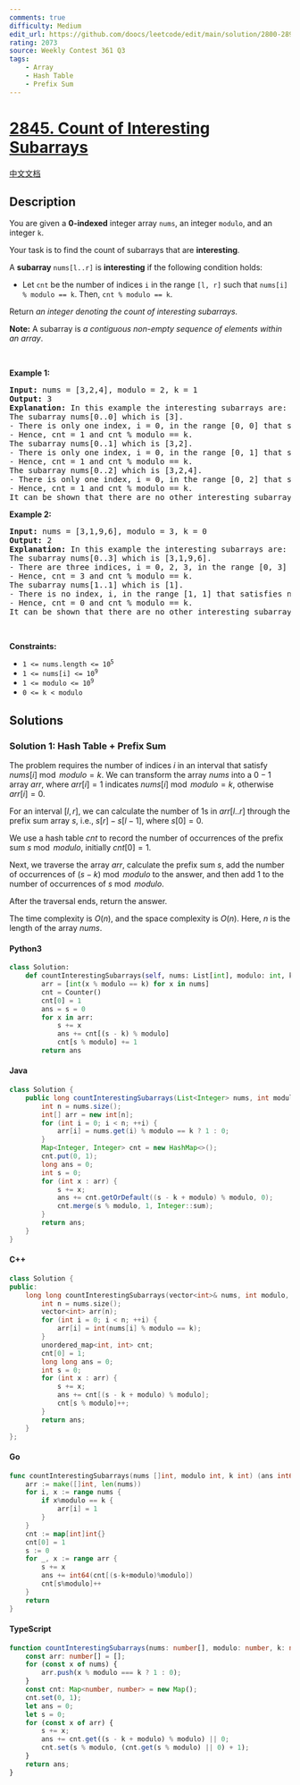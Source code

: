 ```yaml
---
comments: true
difficulty: Medium
edit_url: https://github.com/doocs/leetcode/edit/main/solution/2800-2899/2845.Count%20of%20Interesting%20Subarrays/README_EN.md
rating: 2073
source: Weekly Contest 361 Q3
tags:
    - Array
    - Hash Table
    - Prefix Sum
---
```


<!-- problem:start -->

# [2845. Count of Interesting Subarrays](https://leetcode.com/problems/count-of-interesting-subarrays)

[中文文档](/solution/2800-2899/2845.Count%20of%20Interesting%20Subarrays/README.md)

## Description

<!-- description:start -->

<p>You are given a <strong>0-indexed</strong> integer array <code>nums</code>, an integer <code>modulo</code>, and an integer <code>k</code>.</p>

<p>Your task is to find the count of subarrays that are <strong>interesting</strong>.</p>

<p>A <strong>subarray</strong> <code>nums[l..r]</code> is <strong>interesting</strong> if the following condition holds:</p>

<ul>
	<li>Let <code>cnt</code> be the number of indices <code>i</code> in the range <code>[l, r]</code> such that <code>nums[i] % modulo == k</code>. Then, <code>cnt % modulo == k</code>.</li>
</ul>

<p>Return <em>an integer denoting the count of interesting subarrays. </em></p>

<p><span><strong>Note:</strong> A subarray is <em>a contiguous non-empty sequence of elements within an array</em>.</span></p>

<p>&nbsp;</p>
<p><strong class="example">Example 1:</strong></p>

<pre>
<strong>Input:</strong> nums = [3,2,4], modulo = 2, k = 1
<strong>Output:</strong> 3
<strong>Explanation:</strong> In this example the interesting subarrays are: 
The subarray nums[0..0] which is [3]. 
- There is only one index, i = 0, in the range [0, 0] that satisfies nums[i] % modulo == k. 
- Hence, cnt = 1 and cnt % modulo == k.  
The subarray nums[0..1] which is [3,2].
- There is only one index, i = 0, in the range [0, 1] that satisfies nums[i] % modulo == k.  
- Hence, cnt = 1 and cnt % modulo == k.
The subarray nums[0..2] which is [3,2,4]. 
- There is only one index, i = 0, in the range [0, 2] that satisfies nums[i] % modulo == k. 
- Hence, cnt = 1 and cnt % modulo == k. 
It can be shown that there are no other interesting subarrays. So, the answer is 3.</pre>

<p><strong class="example">Example 2:</strong></p>

<pre>
<strong>Input:</strong> nums = [3,1,9,6], modulo = 3, k = 0
<strong>Output:</strong> 2
<strong>Explanation: </strong>In this example the interesting subarrays are: 
The subarray nums[0..3] which is [3,1,9,6]. 
- There are three indices, i = 0, 2, 3, in the range [0, 3] that satisfy nums[i] % modulo == k. 
- Hence, cnt = 3 and cnt % modulo == k. 
The subarray nums[1..1] which is [1]. 
- There is no index, i, in the range [1, 1] that satisfies nums[i] % modulo == k. 
- Hence, cnt = 0 and cnt % modulo == k. 
It can be shown that there are no other interesting subarrays. So, the answer is 2.</pre>

<p>&nbsp;</p>
<p><strong>Constraints:</strong></p>

<ul>
	<li><code>1 &lt;= nums.length &lt;= 10<sup>5 </sup></code></li>
	<li><code>1 &lt;= nums[i] &lt;= 10<sup>9</sup></code></li>
	<li><code>1 &lt;= modulo &lt;= 10<sup>9</sup></code></li>
	<li><code>0 &lt;= k &lt; modulo</code></li>
</ul>

<!-- description:end -->

## Solutions

<!-- solution:start -->

### Solution 1: Hash Table + Prefix Sum

The problem requires the number of indices $i$ in an interval that satisfy $nums[i] \bmod modulo = k$. We can transform the array $nums$ into a $0-1$ array $arr$, where $arr[i] = 1$ indicates $nums[i] \bmod modulo = k$, otherwise $arr[i] = 0$.

For an interval $[l, r]$, we can calculate the number of $1$s in $arr[l..r]$ through the prefix sum array $s$, i.e., $s[r] - s[l - 1]$, where $s[0] = 0$.

We use a hash table $cnt$ to record the number of occurrences of the prefix sum $s \bmod modulo$, initially $cnt[0]=1$.

Next, we traverse the array $arr$, calculate the prefix sum $s$, add the number of occurrences of $(s-k) \bmod modulo$ to the answer, and then add $1$ to the number of occurrences of $s \bmod modulo$.

After the traversal ends, return the answer.

The time complexity is $O(n)$, and the space complexity is $O(n)$. Here, $n$ is the length of the array $nums$.

<!-- tabs:start -->

#### Python3

```python
class Solution:
    def countInterestingSubarrays(self, nums: List[int], modulo: int, k: int) -> int:
        arr = [int(x % modulo == k) for x in nums]
        cnt = Counter()
        cnt[0] = 1
        ans = s = 0
        for x in arr:
            s += x
            ans += cnt[(s - k) % modulo]
            cnt[s % modulo] += 1
        return ans
```

#### Java

```java
class Solution {
    public long countInterestingSubarrays(List<Integer> nums, int modulo, int k) {
        int n = nums.size();
        int[] arr = new int[n];
        for (int i = 0; i < n; ++i) {
            arr[i] = nums.get(i) % modulo == k ? 1 : 0;
        }
        Map<Integer, Integer> cnt = new HashMap<>();
        cnt.put(0, 1);
        long ans = 0;
        int s = 0;
        for (int x : arr) {
            s += x;
            ans += cnt.getOrDefault((s - k + modulo) % modulo, 0);
            cnt.merge(s % modulo, 1, Integer::sum);
        }
        return ans;
    }
}
```

#### C++

```cpp
class Solution {
public:
    long long countInterestingSubarrays(vector<int>& nums, int modulo, int k) {
        int n = nums.size();
        vector<int> arr(n);
        for (int i = 0; i < n; ++i) {
            arr[i] = int(nums[i] % modulo == k);
        }
        unordered_map<int, int> cnt;
        cnt[0] = 1;
        long long ans = 0;
        int s = 0;
        for (int x : arr) {
            s += x;
            ans += cnt[(s - k + modulo) % modulo];
            cnt[s % modulo]++;
        }
        return ans;
    }
};
```

#### Go

```go
func countInterestingSubarrays(nums []int, modulo int, k int) (ans int64) {
	arr := make([]int, len(nums))
	for i, x := range nums {
		if x%modulo == k {
			arr[i] = 1
		}
	}
	cnt := map[int]int{}
	cnt[0] = 1
	s := 0
	for _, x := range arr {
		s += x
		ans += int64(cnt[(s-k+modulo)%modulo])
		cnt[s%modulo]++
	}
	return
}
```

#### TypeScript

```ts
function countInterestingSubarrays(nums: number[], modulo: number, k: number): number {
    const arr: number[] = [];
    for (const x of nums) {
        arr.push(x % modulo === k ? 1 : 0);
    }
    const cnt: Map<number, number> = new Map();
    cnt.set(0, 1);
    let ans = 0;
    let s = 0;
    for (const x of arr) {
        s += x;
        ans += cnt.get((s - k + modulo) % modulo) || 0;
        cnt.set(s % modulo, (cnt.get(s % modulo) || 0) + 1);
    }
    return ans;
}
```

<!-- tabs:end -->

<!-- solution:end -->

<!-- problem:end -->
